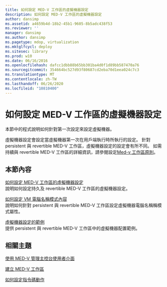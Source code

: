 ```yaml
---
title: 如何設定 MED-V 工作區的虛擬機器設定
description: 如何設定 MED-V 工作區的虛擬機器設定
author: dansimp
ms.assetid: a4659b4d-18b2-45b1-9605-8b5adc438f53
ms.reviewer: ''
manager: dansimp
ms.author: dansimp
ms.pagetype: mdop, virtualization
ms.mktglfcycl: deploy
ms.sitesec: library
ms.prod: w10
ms.date: 06/16/2016
ms.openlocfilehash: dafcc1dbb88b65bb301ba4d0f1d89bb587470a76
ms.sourcegitcommit: 354664bc527d93f80687cd2eba70d1eea024c7c3
ms.translationtype: MT
ms.contentlocale: zh-TW
ms.lasthandoff: 06/26/2020
ms.locfileid: "10810400"
---
```

# 如何設定 MED-V 工作區的虛擬機器設定


本節中的程式說明如何針對第一次設定來設定虛擬機器。

虛擬機器設定會設定當虛擬機器第一次在用戶端執行時所執行的設定。 針對 persistent 與 revertible MED-V 工作區，虛擬機器設定的設定會有所不同。 如需持續與 revertible MED-V 工作區的詳細資訊，請參閱設定[Med-v 工作區原則](configuring-med-v-workspace-policies.md)。

## 本節內容


<a href="" id="how-to-configure-the-virtual-machine-setup-for-a-med-v-workspace"></a>[如何設定 MED-V 工作區的虛擬機器設定](how-to-configure-the-virtual-machine-setup-for-a-med-v-workspacemedvv2.md)  
說明如何設定持久及 revertible MED-V 工作區的虛擬機器設定。

<a href="" id="how-to-configure-vm-computer-name-pattern-properties"></a>[如何設定 VM 電腦名稱模式內容](how-to-configure-vm-computer-name-pattern-propertiesmedvv2.md)  
說明如何針對 persistent 與 revertible MED-V 工作區設定虛擬機器電腦名稱稱模式屬性。

<a href="" id="examples-of-virtual-machine-configurations"></a>[虛擬機器設定的範例](examples-of-virtual-machine-configurationsv2.md)  
提供 persistent 與 revertible MED-V 工作區中的虛擬機器配置範例。

## 相關主題


[使用 MED-V 管理主控台使用者介面](using-the-med-v-management-console-user-interface.md)

[建立 MED-V 工作區](creating-a-med-v-workspacemedv-10-sp1.md)

[如何設定指令碼動作](how-to-set-up-script-actions.md)

 

 





